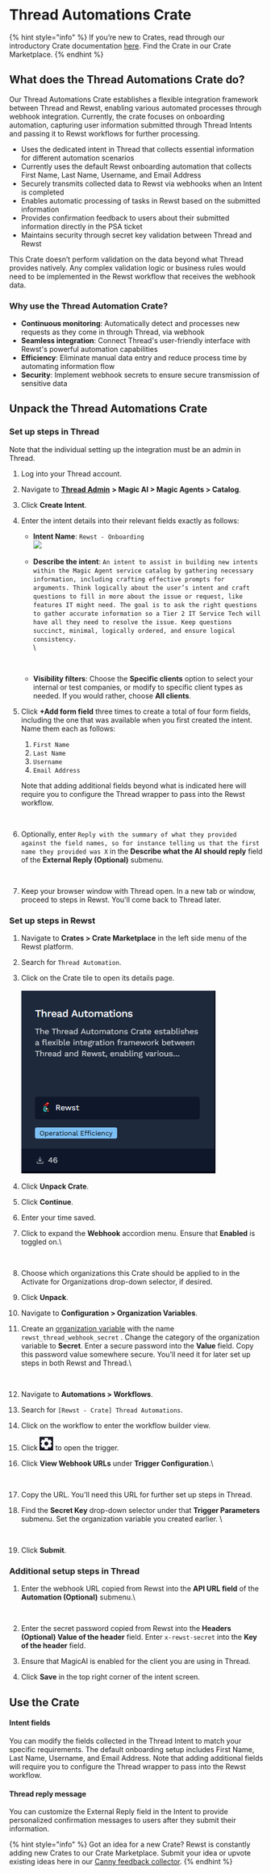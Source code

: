 # Thread Automations Crate

{% hint style="info" %}
If you’re new to Crates, read through our introductory Crate documentation [here](https://docs.rewst.help/prebuilt-automations/crates). Find the Crate in our Crate Marketplace.
{% endhint %}

## What does the Thread Automations Crate do?

Our Thread Automations Crate establishes a flexible integration framework between Thread and Rewst, enabling various automated processes through webhook integration. Currently, the crate focuses on onboarding automation, capturing user information submitted through Thread Intents and passing it to Rewst workflows for further processing.

* Uses the dedicated intent in Thread that collects essential information for different automation scenarios
* Currently uses the default Rewst onboarding automation that collects First Name, Last Name, Username, and Email Address
* Securely transmits collected data to Rewst via webhooks when an Intent is completed
* Enables automatic processing of tasks in Rewst based on the submitted information
* Provides confirmation feedback to users about their submitted information directly in the PSA ticket
* Maintains security through secret key validation between Thread and Rewst

This Crate doesn’t perform validation on the data beyond what Thread provides natively. Any complex validation logic or business rules would need to be implemented in the Rewst workflow that receives the webhook data.

### Why use the Thread Automation Crate?

* **Continuous monitoring**: Automatically detect and processes new requests as they come in through Thread, via webhook
* **Seamless integration**: Connect Thread's user-friendly interface with Rewst's powerful automation capabilities
* **Efficiency**: Eliminate manual data entry and reduce process time by automating information flow
* **Security**: Implement webhook secrets to ensure secure transmission of sensitive data

## Unpack the Thread Automations Crate

### Set up steps in Thread

Note that the individual setting up the integration must be an admin in Thread.

1. Log into your Thread account.
2. Navigate to [**Thread Admin**](https://admin.getthread.com/) **> Magic AI > Magic Agents > Catalog**.
3. Click **Create Intent**.
4. Enter the intent details into their relevant fields exactly as follows:
   * **Intent Name**: `Rewst - Onboarding` \
     ![](<../../../.gitbook/assets/Screenshot 2025-06-09 at 1.33.24 PM.png>)
   *   **Describe the intent**: `An intent to assist in building new intents within the Magic Agent service catalog by gathering necessary information, including crafting effective prompts for arguments. Think logically about the user’s intent and craft questions to fill in more about the issue or request, like features IT might need. The goal is to ask the right questions to gather accurate information so a Tier 2 IT Service Tech will have all they need to resolve the issue. Keep questions succinct, minimal, logically ordered, and ensure logical consistency.` \
       \


       <figure><img src="../../../.gitbook/assets/Screenshot 2025-06-10 at 10.08.53 AM.png" alt=""><figcaption></figcaption></figure>
   * **Visibility filters**: Choose the **Specific clients** option to select your internal or test companies, or modify to specific client types as needed. If you would rather, choose **All clients**.&#x20;
5.  Click **+Add form field** three times to create a total of four form fields, including the one that was available when you first created the intent. Name them each as follows:

    1. `First Name`
    2. `Last Name`
    3. `Username`
    4. `Email Address`&#x20;

    Note that adding additional fields beyond what is indicated here will require you to configure the Thread wrapper to pass into the Rewst workflow.

<figure><img src="../../../.gitbook/assets/Screenshot 2025-06-10 at 10.10.59 AM.png" alt=""><figcaption></figcaption></figure>

6. Optionally, enter `Reply with the summary of what they provided against the field names, so for instance telling us that the first name they provided was X` in the **Describe what the AI should reply** field of the **External Reply (Optional)** submenu.

<figure><img src="../../../.gitbook/assets/Screenshot 2025-06-10 at 10.11.30 AM.png" alt=""><figcaption></figcaption></figure>

7. Keep your browser window with Thread open. In a new tab or window, proceed to steps in Rewst. You'll come back to Thread later.

### Set up steps in Rewst

1. Navigate to **Crates > Crate Marketplace** in the left side menu of the Rewst platform.
2. Search for `Thread Automation`.
3. Click on the Crate tile to open its details page. \
   \
   ![](<../../../.gitbook/assets/image (176).png>)
4. Click **Unpack Crate**.
5. Click **Continue**.
6. Enter your time saved.
7.  Click to expand the **Webhook** accordion menu. Ensure that **Enabled** is toggled on.\


    <figure><img src="../../../.gitbook/assets/Screenshot 2025-04-29 at 11.42.58 AM.png" alt=""><figcaption></figcaption></figure>
8. Choose which organizations this Crate should be applied to in the Activate for Organizations drop-down selector, if desired.
9. Click **Unpack**.
10. Navigate to **Configuration > Organization Variables**.
11. Create an [organization variable](../../configuration/organization-variables.md#what-is-an-organization-variable) with the name `rewst_thread_webhook_secret` . Change the category of the organization variable to **Secret**.  Enter a secure password into the **Value** field. Copy this password value somewhere secure. You'll need it for later set up steps in both Rewst and Thread.\


    <figure><img src="../../../.gitbook/assets/Screenshot 2025-06-10 at 11.05.39 AM.png" alt=""><figcaption></figcaption></figure>
12. Navigate to **Automations > Workflows**.&#x20;
13. Search for `[Rewst - Crate] Thread Automations`.
14. Click on the workflow to enter the workflow builder view.
15. Click ![](<../../../.gitbook/assets/image (180).png>) to open the trigger.
16. Click **View Webhook URLs** under **Trigger Configuration**.\


    <figure><img src="../../../.gitbook/assets/Screenshot 2025-06-10 at 10.42.00 AM.png" alt=""><figcaption></figcaption></figure>
17. Copy the URL. You'll need this URL for further set up steps in Thread.
18. Find the **Secret Key** drop-down selector under that **Trigger Parameters** submenu. Set the organization variable you created earlier. \


    <figure><img src="../../../.gitbook/assets/Screenshot 2025-06-10 at 11.22.13 AM.png" alt=""><figcaption></figcaption></figure>
19. Click **Submit**.

### Additional setup steps in Thread

1.  Enter the webhook URL copied from Rewst into the **API URL field** of the **Automation (Optional)** submenu.\


    <figure><img src="../../../.gitbook/assets/Screenshot 2025-06-10 at 10.44.07 AM.png" alt=""><figcaption></figcaption></figure>
2. Enter the secret password copied from Rewst into the **Headers (Optional) Value of the header** field. Enter `x-rewst-secret` into the **Key of the header** field.
3. Ensure that MagicAI is enabled for the client you are using in Thread.
4. Click **Save** in the top right corner of the intent screen.

## Use the Crate

#### **Intent fields**

You can modify the fields collected in the Thread Intent to match your specific requirements. The default onboarding setup includes First Name, Last Name, Username, and Email Address. Note that adding additional fields will require you to configure the Thread wrapper to pass into the Rewst workflow.

#### **Thread reply message**

You can customize the External Reply field in the Intent to provide personalized confirmation messages to users after they submit their information.



{% hint style="info" %}
Got an idea for a new Crate? Rewst is constantly adding new Crates to our Crate Marketplace. Submit your idea or upvote existing ideas here in our [Canny feedback collector](https://rewst.canny.io/crates).
{% endhint %}
